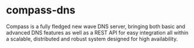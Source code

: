 # compass-dns
Compass is a fully fledged new wave DNS server, bringing both basic and advanced DNS features as well as a REST API for easy integration all within a scalable, distributed and robust system designed for high availability.
